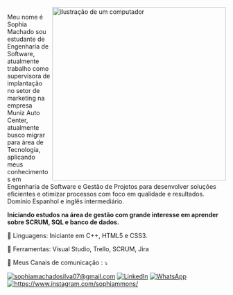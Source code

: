 <img src="https://raw.githubusercontent.com/MicaelliMedeiros/micaellimedeiros/master/image/computer-illustration.png" alt="ilustração de um computador" min-width="400px" max-width="400px" width="400px" align="right">

<p align="left"> 
  Meu nome é Sophia Machado sou estudante de Engenharia de Software, atualmente trabalho como supervisora de implantação no setor de marketing na empresa Muniz Auto Center, atualmente busco migrar para área de Tecnologia, aplicando meus conhecimentos em Engenharia de Software e Gestão de Projetos para desenvolver soluções eficientes e otimizar processos com foco em qualidade e resultados. Domínio Espanhol e inglês intermediário.
  <p align="left"> 
    <strong>Iniciando estudos na área de gestão com grande interesse em aprender sobre SCRUM, SQL e banco de dados.</strong>
  </p>

</p>

<p align="left">
  🦄 Linguagens: Iniciante em C++, HTML5 e CSS3.
</p>

<p align="left">
  💼 Ferramentas: Visual Studio, Trello, SCRUM, Jira
</p>

<p align="left">
  💌 Meus Canais de comunicação : ⤵️
</p>

<p align="left">
  <a href="mailto:sophiamachadosilva07@gmail.com" title="Gmail">
  <img src="https://img.shields.io/badge/-Gmail-FF0000?style=flat-square&labelColor=FF0000&logo=gmail&logoColor=white&link=sophiamachadosilva07@gmail.com" alt="sophiamachadosilva07@gmail.com"/></a>
  <a href="https://www.linkedin.com/in/sophiasmachado/" title="LinkedIn">
  <img src="https://img.shields.io/badge/-Linkedin-0e76a8?style=flat-square&logo=Linkedin&logoColor=white&link=https://www.linkedin.com/in/sophiasmachado" alt="LinkedIn"/></a>
  <a href="https://wa.me/5544997301905" title="WhatsApp">
  <img src="https://img.shields.io/badge/-WhatsApp-25d366?style=flat-square&labelColor=25d366&logo=whatsapp&logoColor=white&link=https://wa.me/5544997301905" alt="WhatsApp"/></a>
  <a href="https://www.instagram.com/sophiammons/" title="Instagram">
  <img src="https://img.shields.io/badge/-Instagram-DF0174?style=flat-square&labelColor=DF0174&logo=instagram&logoColor=white&link=https://www.instagram.com/sophiammons/" alt="https://www.instagram.com/sophiammons/"/></a>
</p>
